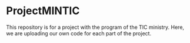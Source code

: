 # ProjectMINTIC
This repository is for a project with the program of the TIC ministry. Here, we are uploading our own code for each part of the project.
